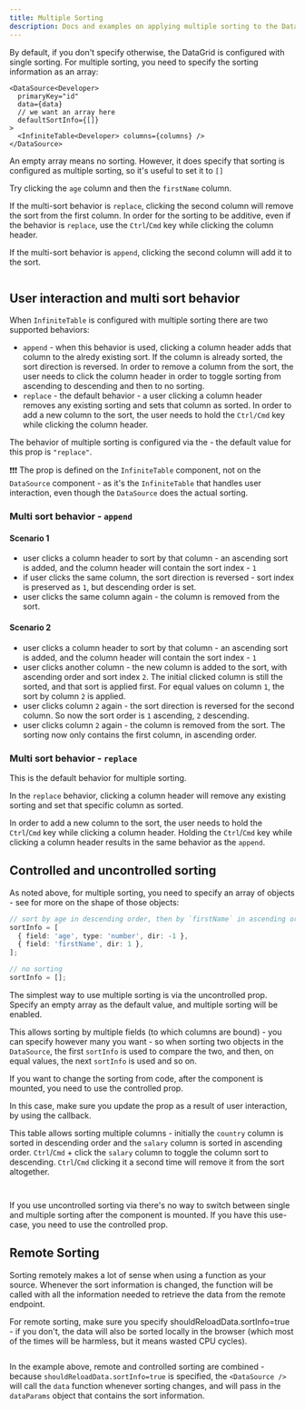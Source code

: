 ```yaml
---
title: Multiple Sorting
description: Docs and examples on applying multiple sorting to the DataSource for Infinite Table DataGrid
---
```


By default, if you don't specify otherwise, the DataGrid is configured with single sorting. For multiple sorting, you need to specify the sorting information as an array:

```tsx
<DataSource<Developer>
  primaryKey="id"
  data={data}
  // we want an array here
  defaultSortInfo={[]}
>
  <InfiniteTable<Developer> columns={columns} />
</DataSource>
```

<Note>

An empty array means no sorting. However, it does specify that sorting is configured as multiple sorting, so it's useful to set it to `[]`

</Note>

<Sandpack title="Configuring multiple sorting with uncontrolled behavior">

<Description>

Try clicking the `age` column and then the `firstName` column.

If the multi-sort behavior is `replace`, clicking the second column will remove the sort from the first column.
In order for the sorting to be additive, even if the behavior is `replace`, use the `Ctrl`/`Cmd` key while clicking the column header.

If the multi-sort behavior is `append`, clicking the second column will add it to the sort.

</Description>

```ts file="local-multi-sorting-example-defaults-with-local-data.page.tsx"

```

</Sandpack>

## User interaction and multi sort behavior

When `InfiniteTable` is configured with multiple sorting there are two supported behaviors:

- `append` - when this behavior is used, clicking a column header adds that column to the alredy existing sort. If the column is already sorted, the sort direction is reversed. In order to remove a column from the sort, the user needs to click the column header in order to toggle sorting from ascending to descending and then to no sorting.
- `replace` - the default behavior - a user clicking a column header removes any existing sorting and sets that column as sorted. In order to add a new column to the sort, the user needs to hold the `Ctrl/Cmd` key while clicking the column header.

<Note>

The behavior of multiple sorting is configured via the <PropLink name="multiSortBehavior" /> - the default value for this prop is `"replace"`.

❗️❗️❗️ The <PropLink name="multiSortBehavior" /> prop is defined on the `InfiniteTable` component, not on the `DataSource` component - as it's the `InfiniteTable` that handles user interaction, even though the `DataSource` does the actual sorting.

</Note>

### Multi sort behavior - `append`

#### Scenario 1

- user clicks a column header to sort by that column - an ascending sort is added, and the column header will contain the sort index - `1`
- if user clicks the same column, the sort direction is reversed - sort index is preserved as `1`, but descending order is set.
- user clicks the same column again - the column is removed from the sort.

#### Scenario 2

- user clicks a column header to sort by that column - an ascending sort is added, and the column header will contain the sort index - `1`
- user clicks another column - the new column is added to the sort, with ascending order and sort index `2`. The initial clicked column is still the sorted, and that sort is applied first. For equal values on column `1`, the sort by column `2` is applied.
- user clicks column `2` again - the sort direction is reversed for the second column. So now the sort order is `1` ascending, `2` descending.
- user clicks column `2` again - the column is removed from the sort. The sorting now only contains the first column, in ascending order.

### Multi sort behavior - `replace`

<Note>

This is the <PropLink code={false} name="multiSortBehavior">default behavior</PropLink> for multiple sorting.
</Note>

In the `replace` behavior, clicking a column header will remove any existing sorting and set that specific column as sorted.

In order to add a new column to the sort, the user needs to hold the `Ctrl`/`Cmd` key while clicking a column header. Holding the `Ctrl`/`Cmd` key while clicking a column header results in the same behavior as the `append`.

## Controlled and uncontrolled sorting

As noted above, for multiple sorting, you need to specify an array of objects - see <TypeLink name="DataSourceSingleSortInfo" /> for more on the shape of those objects:

```ts
// sort by age in descending order, then by `firstName` in ascending order
sortInfo = [
  { field: 'age', type: 'number', dir: -1 },
  { field: 'firstName', dir: 1 },
];

// no sorting
sortInfo = [];
```

The simplest way to use multiple sorting is via the uncontrolled <DPropLink name="defaultSortInfo" /> prop. Specify an empty array as the default value, and multiple sorting will be enabled.

This allows sorting by multiple fields (to which columns are bound) - you can specify however many you want - so when sorting two objects in the `DataSource`, the first `sortInfo` is used to compare the two, and then, on equal values, the next `sortInfo` is used and so on.

<Note>

If you want to change the sorting from code, after the component is mounted, you need to use the controlled <DPropLink name="sortInfo" /> prop.

In this case, make sure you update the <DPropLink name="sortInfo" /> prop as a result of user interaction, by using the <DPropLink name="onSortInfoChange" /> callback.

</Note>

<Sandpack title="Local + uncontrolled multi-sorting example">

<Description>

This table allows sorting multiple columns - initially the `country` column is sorted in descending order and the `salary` column is sorted in ascending order. `Ctrl`/`Cmd` + click the `salary` column to toggle the column sort to descending. `Ctrl`/`Cmd` clicking it a second time will remove it from the sort altogether.

</Description>

```ts file="local-uncontrolled-multi-sorting-example-with-remote-data.page.tsx"

```

</Sandpack>

<Sandpack title="Remote + uncontrolled multi-sorting example">

```ts file="remote-uncontrolled-multi-sorting-example.page.tsx"

```

</Sandpack>

<Note>

If you use uncontrolled sorting via <DataSourcePropLink name="defaultSortInfo" /> there's no way to switch between single and multiple sorting after the component is mounted. If you have this use-case, you need to use the controlled <DataSourcePropLink name="sortInfo" /> prop.

</Note>

## Remote Sorting

Sorting remotely makes a lot of sense when using a function as your <DataSourcePropLink name="data" /> source. Whenever the sort information is changed, the function will be called with all the information needed to retrieve the data from the remote endpoint.

<Note>

For remote sorting, make sure you specify <DataSourcePropLink name="shouldReloadData.sortInfo">shouldReloadData.sortInfo=true</DataSourcePropLink> - if you don't, the data will also be sorted locally in the browser (which most of the times will be harmless, but it means wasted CPU cycles).

</Note>

<Sandpack title="Remote + controlled multi-sorting example">

```ts file="remote-controlled-multi-sorting-example.page.tsx"

```

</Sandpack>

In the example above, remote and controlled sorting are combined - because `shouldReloadData.sortInfo=true` is specified, the `<DataSource />` will call the `data` function whenever sorting changes, and will pass in the `dataParams` object that contains the sort information.
